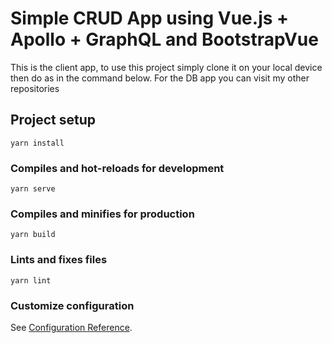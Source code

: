 # Simple CRUD App using Vue.js + Apollo + GraphQL and BootstrapVue

This is the client app, to use this project simply clone it on your local device then do as in the command below. For the DB app you can visit my other repositories

## Project setup
```
yarn install
```

### Compiles and hot-reloads for development
```
yarn serve
```

### Compiles and minifies for production
```
yarn build
```

### Lints and fixes files
```
yarn lint
```

### Customize configuration
See [Configuration Reference](https://cli.vuejs.org/config/).
